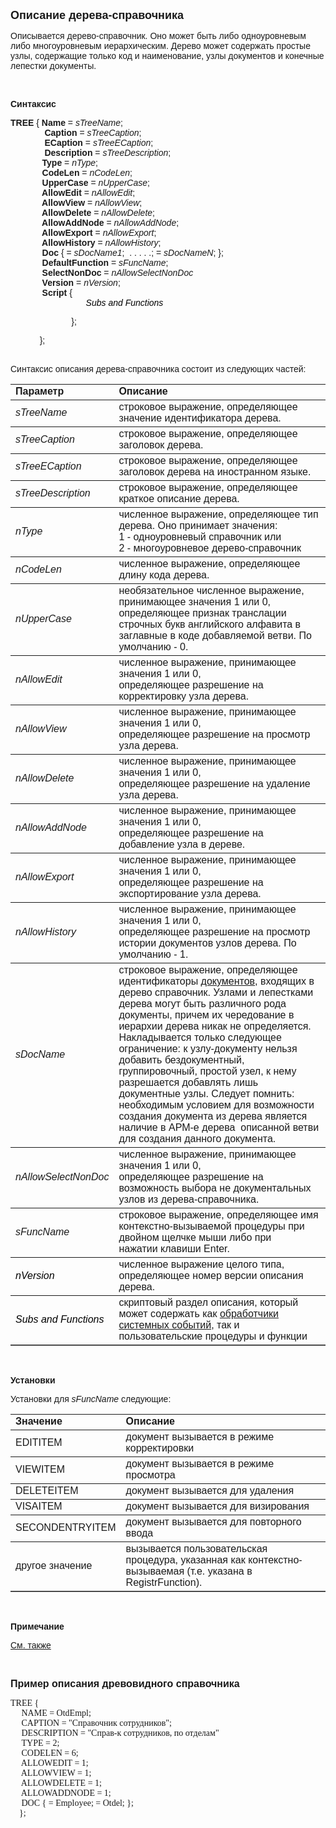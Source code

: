 ﻿<html>
<head>
<title>Tree Definition</title>
</head>

<body>

<p><strong><font size="4" face="Arial">Описание дерева-справочника</font></strong></p>

<p><font face="Arial">Описывается дерево-справочник. Оно может быть 
либо одноуровневым либо многоуровневым иерархическим. Дерево может содержать 
простые узлы, содержащие только код и наименование, узлы документов и конечные 
лепестки документы. </font></p>

<p class="label">&nbsp;</p>

<p class="label"><font face="Arial"><b>Синтаксис</b></font></p>

<p><font face="Arial"><strong>TREE</strong> { <strong>Name</strong> = <em>
sTreeName</em>;<br>
<strong>&nbsp;&nbsp;&nbsp;&nbsp;&nbsp;&nbsp;&nbsp;&nbsp;&nbsp;&nbsp;&nbsp;&nbsp;&nbsp; Caption</strong> 
= <em>sTreeCaption</em>;<br>
<strong>&nbsp;&nbsp;&nbsp;&nbsp;&nbsp;&nbsp;&nbsp;&nbsp;&nbsp;&nbsp;&nbsp;&nbsp;&nbsp; ECaption</strong> 
= <em>sTreeECaption</em>;<br>
<strong>&nbsp;&nbsp;&nbsp;&nbsp;&nbsp;&nbsp;&nbsp;&nbsp;&nbsp;&nbsp;&nbsp;&nbsp;&nbsp; Description</strong> 
= <em>sTreeDescription</em>;<br>
<strong>&nbsp;&nbsp;&nbsp;&nbsp;&nbsp;&nbsp;&nbsp;&nbsp;&nbsp;&nbsp;&nbsp;&nbsp; Type</strong> =<em> 
nType</em>;<br>
<strong>&nbsp;&nbsp;&nbsp;&nbsp;&nbsp;&nbsp;&nbsp;&nbsp;&nbsp;&nbsp;&nbsp;&nbsp; CodeLen</strong> 
= <em>nCodeLen</em>;<br>
<strong>&nbsp;&nbsp;&nbsp;&nbsp;&nbsp;&nbsp;&nbsp;&nbsp;&nbsp;&nbsp;&nbsp;&nbsp; UpperCase </strong> 
= <em>
nUpperCase</em>;<br>
<strong>&nbsp;&nbsp;&nbsp;&nbsp;&nbsp;&nbsp;&nbsp;&nbsp;&nbsp;&nbsp;&nbsp;&nbsp; AllowEdit</strong> 
= <em>nAllowEdit</em>;<br>
<strong>&nbsp;&nbsp;&nbsp;&nbsp;&nbsp;&nbsp;&nbsp;&nbsp;&nbsp;&nbsp;&nbsp;&nbsp; AllowView</strong> 
= <em>nAllowView</em>;<br>
<strong>&nbsp;&nbsp;&nbsp;&nbsp;&nbsp;&nbsp;&nbsp;&nbsp;&nbsp;&nbsp;&nbsp;&nbsp; AllowDelete</strong> 
=<em>
nAllowDelete</em>;<br>
<strong>&nbsp;&nbsp;&nbsp;&nbsp;&nbsp;&nbsp;&nbsp;&nbsp;&nbsp;&nbsp;&nbsp;&nbsp; AllowAddNode</strong> 
= <em>nAllowAddNode</em>;<strong><br>
&nbsp;&nbsp;&nbsp;&nbsp;&nbsp;&nbsp;&nbsp;&nbsp;&nbsp;&nbsp;&nbsp;&nbsp; AllowExport</strong> = <em>
nAllowExport</em>;<strong><br>
&nbsp;&nbsp;&nbsp;&nbsp;&nbsp;&nbsp;&nbsp;&nbsp;&nbsp;&nbsp;&nbsp;&nbsp; AllowHistory</strong> = <em>
nAllowHistory</em>;<br>
<strong>&nbsp;&nbsp;&nbsp;&nbsp;&nbsp;&nbsp;&nbsp;&nbsp;&nbsp;&nbsp;&nbsp;&nbsp; Doc</strong> { = <em>
sDocName1</em>;&nbsp; . . . . .; = <em>sDocNameN</em>; };<br>
<strong>&nbsp;&nbsp;&nbsp;&nbsp;&nbsp;&nbsp;&nbsp;&nbsp;&nbsp;&nbsp;&nbsp;&nbsp; DefaultFunction</strong> 
= <em>sFuncName</em>;<br />
&nbsp;&nbsp;&nbsp;&nbsp;&nbsp;&nbsp;&nbsp;&nbsp; <strong>&nbsp;&nbsp;&nbsp; SelectNonDoc</strong> 
    = <em>nAllowSelectNonDoc</em><br>
<strong>&nbsp;&nbsp;&nbsp;&nbsp;&nbsp;&nbsp;&nbsp;&nbsp;&nbsp;&nbsp;&nbsp;&nbsp; Version</strong> 
= <em>nVersion</em>;<br>
<strong>&nbsp;&nbsp;&nbsp;&nbsp;&nbsp;&nbsp;&nbsp;&nbsp;&nbsp;&nbsp;&nbsp;&nbsp; Script</strong> {<br>
<em>&nbsp;&nbsp;&nbsp;&nbsp;&nbsp;&nbsp;&nbsp;&nbsp;&nbsp;&nbsp;&nbsp;&nbsp;&nbsp;&nbsp;&nbsp;&nbsp;&nbsp;&nbsp; 
&nbsp;&nbsp;&nbsp; </em></font><font color="#000000"
face="Arial"><i>&nbsp;&nbsp;&nbsp;&nbsp;&nbsp;&nbsp;&nbsp; Subs and Functions</i></font></p>

<p><font face="Arial"><em>&nbsp;&nbsp;&nbsp; </em>&nbsp;&nbsp;&nbsp;&nbsp;&nbsp;&nbsp;&nbsp;&nbsp;&nbsp;&nbsp;&nbsp;&nbsp;&nbsp;&nbsp;&nbsp;&nbsp;&nbsp;&nbsp;&nbsp;&nbsp; };</font></p>

<p><font face="Arial">&nbsp;&nbsp;&nbsp;&nbsp;&nbsp;&nbsp;&nbsp;&nbsp;&nbsp;&nbsp;&nbsp; }; <br>
<br>
</font></p>

<p><font face="Arial">Синтаксис описания дерева-справочника состоит из 
следующих частей:</font></p>

<table border="1" cellPadding="5" cols="2" frame="below" rules="rows">
<TBODY>
  <tr vAlign="top">
    <td class="label" width="29%"><font face="Arial"><b>Параметр</b></font></td>
    <td class="label" width="71%"><font face="Arial"><strong>Описание</strong></font></td>
  </tr>
  <tr>
    <td width="29%"><font face="Arial"><em>sTreeName</em></font></td>
    <td width="71%"><font face="Arial">строковое выражение, 
	определяющее значение идентификатора дерева.</font></td>
  </tr>
  <tr>
    <td width="29%"><font face="Arial"><em>sTreeCaption</em></font></td>
    <td width="71%"><font face="Arial">строковое выражение, 
	определяющее заголовок дерева.</font></td>
  </tr>
  <tr>
    <td width="29%"><font face="Arial"><em>sTreeECaption</em></font></td>
    <td width="71%"><font face="Arial">строковое выражение, 
	определяющее заголовок дерева на иностранном языке.</font></td>
  </tr>
  <tr>
    <td width="29%"><font face="Arial"><em>sTreeDescription</em></font></td>
    <td width="71%"><font face="Arial">строковое выражение, 
	определяющее краткое описание дерева.</font></td>
  </tr>
  <tr>
    <td width="29%"><font face="Arial"><em>nType</em></font></td>
    <td width="71%"><font face="Arial">численное выражение, 
	определяющее тип дерева. Оно принимает значения: <br>
    1 - одноуровневый справочник или <br>
    2 - многоуровневое дерево-справочник</font></td>
  </tr>
  <tr>
    <td width="29%"><font face="Arial"><em>nCodeLen</em></font></td>
    <td width="71%"><font face="Arial">численное выражение, 
	определяющее длину кода дерева.</font></td>
  </tr>
  <tr>
    <td width="29%"><em><font face="Arial">nUpperCase</font></em></td>
    <td width="71%"><font face="Arial">необязательное численное 
	выражение, принимающее значения 1 или 0, определяющее признак транслации 
	строчных букв английского алфавита в заглавные в коде добавляемой ветви. По 
	умолчанию - 0.</font></td>
  </tr>
  <tr>
    <td width="29%"><font face="Arial"><em>nAllowEdit</em></font></td>
    <td width="71%"><font face="Arial">численное выражение, 
	принимающее значения 1 или 0, <br>
    определяющее разрешение на корректировку узла дерева.</font></td>
  </tr>
  <tr>
    <td width="29%"><font face="Arial"><em>nAllowView</em></font></td>
    <td width="71%"><font face="Arial">численное выражение, 
	принимающее значения 1 или 0, <br>
    определяющее разрешение на просмотр узла дерева.</font></td>
  </tr>
  <tr>
    <td width="29%"><font face="Arial"><em>nAllowDelete</em></font></td>
    <td width="71%"><font face="Arial">численное выражение, 
	принимающее значения 1 или 0,<br>
    определяющее разрешение на удаление узла дерева.</font></td>
  </tr>
  <tr>
    <td width="29%"><font face="Arial"><em>nAllowAddNode</em></font></td>
    <td width="71%"><font face="Arial">численное выражение, 
	принимающее значения 1 или 0,<br>
    определяющее разрешение на добавление узла в дереве.</font></td>
  </tr>
  <tr>
    <td width="29%"><em><font face="Arial">nAllowExport</font></em></td>
    <td width="71%"><font face="Arial">численное выражение, 
	принимающее значения 1 или 0,<br>
    определяющее разрешение на экспортирование узла дерева.</font></td>
  </tr>
  <tr>
    <td width="29%"><em><font face="Arial">nAllowHistory</font></em></td>
    <td width="71%"><font face="Arial">численное выражение, 
	принимающее значения 1 или 0,<br>
    определяющее разрешение на просмотр истории документов узлов дерева. По умолчанию - 1.</font></td>
  </tr>
  <tr>
    <td width="29%"><font face="Arial"><em>sDocName</em></font></td>
    <td width="71%"><font face="Arial">строковое выражение, 
	определяющее идентификаторы <a href="doc.html">документов</a>, входящих в 
	дерево справочник. Узлами и лепестками дерева могут быть различного рода 
	документы, причем их чередование в иерархии дерева никак не определяется. 
	Накладывается только следующее ограничение: к узлу-документу нельзя добавить 
	бездокументный, группировочный, простой узел, к нему разрешается добавлять 
	лишь документные узлы.&nbsp;Следует помнить: необходимым условием для возможности 
	создания документа из дерева является наличие в АРМ-е дерева&nbsp; описанной 
	ветви для создания данного документа.</font></td>
  </tr>
</TBODY>
    <tr>
    <td width="29%"><font face="Arial"><em>nAllowSelectNonDoc</em></font></td>
    <td width="71%"><font face="Arial">численное выражение, 
	принимающее значения 1 или 0,<br>
        определяющее разрешение на 
        возможность выбора не документальных узлов из дерева-справочника.</font></td>
    </tr>
  <tr>
    <td width="29%"><font face="Arial"><em>sFuncName</em></font></td>
    <td width="71%"><font face="Arial">строковое выражение, 
	определяющее имя контекстно-вызываемой процедуры при двойном щелчке мыши 
	либо при нажатии&nbsp;клавиши Enter.</font></td>
  </tr>
  <tr>
    <td width="29%"><font color="#000000" face="Arial"><i>nVersion</i></font></td>
    <td width="71%"><font face="Arial">численное выражение целого 
	типа, определяющее номер версии описания дерева.</font></td>
  </tr>
  <tr>
    <td width="29%"><font color="#000000" face="Arial"><i>Subs and 
	Functions</i></font></td>
    <td width="71%"><font face="Arial">скриптовый раздел описания, 
	который может содержать как <a
    href="../scriptstproced.html">обработчики системных событий</a>, так и 
	пользовательские процедуры и функции</font></td>
  </tr>
</table>

<p class="label">&nbsp;</p>

<p class="label"><font face="Arial"><b>Установки</b></font></p>

<p><font face="Arial">Установки для <em>sFuncName</em>
следующие:</font></p>

<table border="1" cellPadding="5" cols="2" frame="below" rules="rows">
<TBODY>
  <tr vAlign="top">
    <td class="label" width="29%"><font face="Arial"><strong>Значение</strong></font></td>
    <td class="label" width="71%"><font face="Arial"><strong>Описание</strong></font></td>
  </tr>
  <tr>
    <td width="29%"><font face="Arial">EDITITEM</font></td>
    <td width="71%"><font face="Arial">документ вызывается в режиме 
	корректировки</font></td>
  </tr>
  <tr>
    <td width="29%"><font face="Arial">VIEWITEM</font></td>
    <td width="71%"><font face="Arial">документ вызывается в режиме 
	просмотра</font></td>
  </tr>
  <tr>
    <td width="29%"><font face="Arial">DELETEITEM</font></td>
    <td width="71%"><font face="Arial">документ вызывается для 
	удаления</font></td>
  </tr>
  <tr>
    <td width="29%"><font face="Arial">VISAITEM</font></td>
    <td width="71%"><font face="Arial">документ вызывается для 
	визирования</font></td>
  </tr>
  <tr>
    <td width="29%"><font face="Arial">SECONDENTRYITEM</font></td>
    <td width="71%"><font face="Arial">документ вызывается для 
	повторного ввода</font></td>
  </tr>
  <tr>
    <td width="29%"><font face="Arial">другое значение</font></td>
    <td width="71%"><font face="Arial">вызывается пользовательская 
	процедура, указанная как контекстно-вызываемая (т.е. указана в 
	RegistrFunction).</font></td>
  </tr>
</table>

<p class="label">&nbsp;</p>

<p class="label"><font face="Arial"><b>Примечание</b></font></p>

<p class="label"><font face="Arial"><a href="../Defs.html">См. также</a></font></p>

<p class="label">&nbsp;</p>

<p><font size="3" face="Arial"><strong>Пример описания древовидного 
справочника</strong></font></p>

<p><font face="Courier Cyrillic">TREE {<br>
&nbsp;&nbsp;&nbsp;&nbsp; NAME = OtdEmpl;<br>
&nbsp;&nbsp;&nbsp;&nbsp; CAPTION = &quot;Справочник сотрудников&quot;;<br>
&nbsp;&nbsp;&nbsp;&nbsp; DESCRIPTION = &quot;Справ-к сотрудников, по отделам&quot;&nbsp;&nbsp;&nbsp;&nbsp;&nbsp;&nbsp;&nbsp;&nbsp;&nbsp;&nbsp;&nbsp; <br>
&nbsp;&nbsp;&nbsp;&nbsp; TYPE = 2;<br>
&nbsp;&nbsp;&nbsp;&nbsp; CODELEN = 6;<br>
&nbsp;&nbsp;&nbsp;&nbsp; ALLOWEDIT = 1;<br>
&nbsp;&nbsp;&nbsp;&nbsp; ALLOWVIEW = 1;<br>
&nbsp;&nbsp;&nbsp;&nbsp; ALLOWDELETE = 1;<br>
&nbsp;&nbsp;&nbsp;&nbsp; ALLOWADDNODE = 1;<br>
&nbsp;&nbsp;&nbsp;&nbsp; DOC { = Employee; = Otdel; };<br>
&nbsp;&nbsp;&nbsp; };<br>
</font></p>
</body>
</html>
